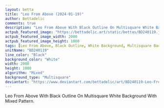 ```yaml
---
layout: betta
title: "Leo From Above (2024-01-19)"
author: Bettadelic
comments: true
description: "Leo From Above With Black Outline On Multisquare White Background With Mixed Pattern."
actpub_featured_image: "https://bettadelic.art/static/bettas/BD240119.jpg"
actpub_featured_image_width: 2000
actpub_featured_image_height: 1000
tags: [Leo From Above, Black Outline, White Background, Multisquare Background Pattern, Mixed Pattern, January 2024]
unitName: "BD240119"
line_color: "Black"
background_color: "White"
width: 2000
height: 1000
algorithm: "Mixed"
background_type: "Multisquare"
deviantart: "https://www.deviantart.com/bettadelic/art/BD240119-Leo-From-Above-2024-01-19-1012620920"
---
```


Leo From Above With Black Outline On Multisquare White Background With Mixed Pattern.
